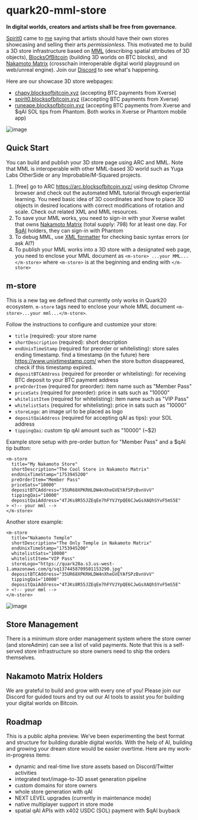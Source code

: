 # quark20-mml-store
**In digital worlds, creators and artists shall be free from governance.** 

[Spirit0](https://x.com/SPIRIT_0_247) came to [me](https://x.com/runeape_sats) saying that artists should have their own stores showcasing and selling their arts _permissionless_. This motivated me to build a 3D store infrastructure based on [MML](https://mml.io/) (describing spatial attributes of 3D objects), [BlocksOfBitcoin](https://x.com/BlocksOfBitcoin) (building 3D worlds on BTC blocks), and [Nakamoto Matrix](https://x.com/NakamotoMatrix) (crosschain interoperable digital world playground on web/unreal engine). Join our [Discord](https://discord.gg/Y7AwD7tpS9) to see what's happening.

Here are our showcase 3D store webpages:

- [chapy.blocksofbitcoin.xyz](http://chapy.blocksofbitcoin.xyz) (accepting BTC payments from Xverse)
- [spirit0.blocksofbitcoin.xyz](http://spirit0.blocksofbitcoin.xyz) ((accepting BTC payments from Xverse)
- [runeape.blocksofbitcoin.xyz](http://runeape.blocksofbitcoin.xyz) (accepting BTC payments from Xverse and $qAI SOL tips from Phantom. Both works in Xverse or Phantom mobile app)

![image](https://github.com/user-attachments/assets/b4e89bd9-11fb-4adb-b80e-363b9d4fcbeb)


## Quick Start

You can build and publish your 3D store page using ARC and MML. Note that MML is interoperable with other MML-based 3D world such as Yuga Labs OtherSide or any Improbable/M-Squared projects.

1. [free] go to ARC https://arc.blocksofbitcoin.xyz/ using desktop Chrome browser and check out the automated MML tutorial through experiential learning. You need basic idea of 3D coordinates and how to place 3D objects in desired locations with correct modifications of rotation and scale. Check out related XML and MML resources. 
2. To save your MML works, you need to sign-in with your Xverse wallet that owns [Nakamoto Matrix](https://magiceden.us/ordinals/marketplace/nakamotomatrix) (total supply: 798) for at least one day. For [$qAI](https://dexscreener.com/solana/9nhezuhqvat7vhktdwteguh9xryndeqhmvyvjfr7kpsz) holders, they can sign-in with Phantom
3. To debug MML, use [XML formatter](https://jsonformatter.org/xml-validator) for checking basic syntax errors (or ask AI?)
4. To publish your MML works into a 3D store with a designated web page, you need to enclose your MML document as `<m-store> ...your MML... </m-store>` where `<m-store>` is at the beginning and ending with `</m-store>` 


## m-store

This is a new tag we defined that currently only works in Quark20 ecosystem. `m-store` tags need to enclose your whole MML document `<m-store>...your mml...</m-store>`.

Follow the instructions to configure and customize your store:
- `title` (required): your store name
- `shortDescription` (required): short description
- `endUnixTimeStamp` (required for preorder or whitelisting): store sales ending timestamp. find a timestamp (in the future) here https://www.unixtimestamp.com/ when the store button disappeared, check if this timestamp expired.
- `depositBTCAddress` (required for preorder or whitelisting): for receiving BTC deposit to your BTC payment address
- `preOrderItem` (required for preorder): item name such as "Member Pass"
- `priceSats` (required for preorder): price in sats such as "10000"
- `whitelistItem` (required for whitelisting): item name such as "VIP Pass"
- `whitelistSats` (required for whitelisting): price in sats such as "10000"
- `storeLogo`: an image url to be placed as logo
- `depositQaiAddress` (required for accepting qAI as tips): your SOL address
- `tippingQai`: custom tip qAI amount such as "10000" (~$2)

Example store setup with pre-order button for "Member Pass" and a $qAI tip button:
```
<m-store
  title="My Nakamoto Store"
  shortDescription="The Cool Store in Nakamoto Matrix"
  endUnixTimeStamp="1753945200"
  preOrderItem="Member Pass"
  priceSats="10000"
  depositBTCAddress="35UR68XPKRHLDW4nXheGVEYAfSPzBvnVvV"
  tippingQai="10000"
  depositQaiAddress="4TJKs8R55JZEqEe7hFYVJYpQE6CJwGsXAQhSYvF5mS5E"
> <!-- your mml -->
</m-store>
```

Another store example:
```
<m-store
  title="Nakamoto Temple"
  shortDescription="The Only Temple in Nakamoto Matrix"
  endUnixTimeStamp="1753945200"
  whitelistSats="10000"
  whitelistItem="VIP Pass"
  storeLogo="https://quark20a.s3.us-west-1.amazonaws.com/q/sq1374458709501153290.jpg"
  depositBTCAddress="35UR68XPKRHLDW4nXheGVEYAfSPzBvnVvV"
  tippingQai="10000"
  depositQaiAddress="4TJKs8R55JZEqEe7hFYVJYpQE6CJwGsXAQhSYvF5mS5E"
> <!-- your mml -->
</m-store>
```

![image](https://github.com/user-attachments/assets/420ed1ab-d610-42dc-99e2-220ff39ece7f)

## Store Management

There is a minimum store order management system where the store owner (and storeAdmin) can see a list of valid payments. Note that this is a self-served store infrastructure so store owners need to ship the orders themselves.

## Nakamoto Matrix Holders

We are grateful to build and grow with every one of you! Please join our Discord for guided tours and try out our AI tools to assist you for building your digital worlds on Bitcoin.

## Roadmap

This is a public alpha preview. We’ve been experimenting the best format and structure for building durable digital worlds. With the help of AI, building and growing your dream store would be easier overtime. Here are my work-in-progress items:

- dynamic and real-time live store assets based on Discord/Twitter activities
- integrated text/image-to-3D asset generation pipeline
- custom domains for store owners
- whole store generation with qAI
- NEXT LEVEL upgrades (currently in maintenance mode)
- native multiplayer support in store mode
- spatial qAI APIs with x402 USDC (SOL) payment with $qAI buyback
